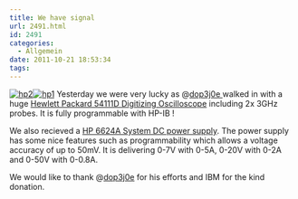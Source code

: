 ```yaml
---
title: We have signal
url: 2491.html
id: 2491
categories:
  - Allgemein
date: 2011-10-21 18:53:34
tags:
---
```


[![](https://blog.shackspace.de/wp-content/uploads/2011/10/hp2.jpg "hp2")](https://blog.shackspace.de/wp-content/uploads/2011/10/hp2.jpg)[![](https://blog.shackspace.de/wp-content/uploads/2011/10/hp1.jpg "hp1")](https://blog.shackspace.de/wp-content/uploads/2011/10/hp1.jpg)
Yesterday we were very lucky as @[dop3j0e ](https://twitter.com/#!/dop3j0e)walked in with a huge [Hewlett Packard 54111D Digitizing Oscilloscope](http://www.helmut-singer.de/stock/1073804467.html) including 2x 3GHz probes. It  is fully programmable with HP-IB !

We also recieved a [HP 6624A System DC power supply](http://www.globaltestsupply.com/c/1/6624A_Power_Supply_40W_HP_Agilent.html). The power supply has some nice features such as programmability which allows a voltage accuracy of up to 50mV. It is delivering 0-7V with 0-5A, 0-20V with 0-2A and 0-50V with 0-0.8A.

We would like to thank @[dop3j0e](https://twitter.com/#!/dop3j0e) for his efforts and IBM for the kind donation.
